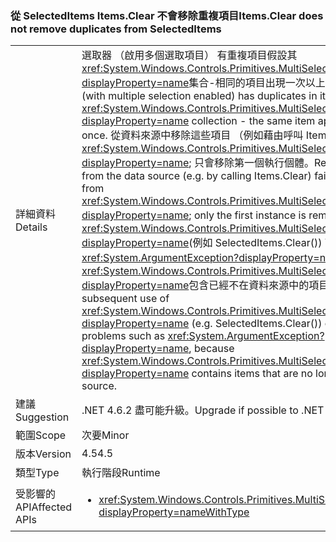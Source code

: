 ### <a name="itemsclear-does-not-remove-duplicates-from-selecteditems"></a><span data-ttu-id="87027-101">從 SelectedItems Items.Clear 不會移除重複項目</span><span class="sxs-lookup"><span data-stu-id="87027-101">Items.Clear does not remove duplicates from SelectedItems</span></span>

|   |   |
|---|---|
|<span data-ttu-id="87027-102">詳細資料</span><span class="sxs-lookup"><span data-stu-id="87027-102">Details</span></span>|<span data-ttu-id="87027-103">選取器 （啟用多個選取項目） 有重複項目假設其<xref:System.Windows.Controls.Primitives.MultiSelector.SelectedItems?displayProperty=name>集合-相同的項目出現一次以上。</span><span class="sxs-lookup"><span data-stu-id="87027-103">Suppose a Selector (with multiple selection enabled) has duplicates in its <xref:System.Windows.Controls.Primitives.MultiSelector.SelectedItems?displayProperty=name> collection - the same item appears more than once.</span></span>  <span data-ttu-id="87027-104">從資料來源中移除這些項目 （例如藉由呼叫 Items.Clear） 就無法移除從<xref:System.Windows.Controls.Primitives.MultiSelector.SelectedItems?displayProperty=name>; 只會移除第一個執行個體。</span><span class="sxs-lookup"><span data-stu-id="87027-104">Removing those items from the data source (e.g. by calling Items.Clear) fails to remove them from <xref:System.Windows.Controls.Primitives.MultiSelector.SelectedItems?displayProperty=name>; only the first instance is removed.</span></span> <span data-ttu-id="87027-105">此外，後續使用<xref:System.Windows.Controls.Primitives.MultiSelector.SelectedItems?displayProperty=name>(例如 SelectedItems.Clear()) 可能會發生問題例如<xref:System.ArgumentException?displayProperty=name>，因為<xref:System.Windows.Controls.Primitives.MultiSelector.SelectedItems?displayProperty=name>包含已經不在資料來源中的項目。</span><span class="sxs-lookup"><span data-stu-id="87027-105">Furthermore, subsequent use of <xref:System.Windows.Controls.Primitives.MultiSelector.SelectedItems?displayProperty=name> (e.g. SelectedItems.Clear()) can encounter problems such as <xref:System.ArgumentException?displayProperty=name>, because <xref:System.Windows.Controls.Primitives.MultiSelector.SelectedItems?displayProperty=name> contains items that are no longer in the data source.</span></span>|
|<span data-ttu-id="87027-106">建議</span><span class="sxs-lookup"><span data-stu-id="87027-106">Suggestion</span></span>|<span data-ttu-id="87027-107">.NET 4.6.2 盡可能升級。</span><span class="sxs-lookup"><span data-stu-id="87027-107">Upgrade if possible to .NET 4.6.2.</span></span>|
|<span data-ttu-id="87027-108">範圍</span><span class="sxs-lookup"><span data-stu-id="87027-108">Scope</span></span>|<span data-ttu-id="87027-109">次要</span><span class="sxs-lookup"><span data-stu-id="87027-109">Minor</span></span>|
|<span data-ttu-id="87027-110">版本</span><span class="sxs-lookup"><span data-stu-id="87027-110">Version</span></span>|<span data-ttu-id="87027-111">4.5</span><span class="sxs-lookup"><span data-stu-id="87027-111">4.5</span></span>|
|<span data-ttu-id="87027-112">類型</span><span class="sxs-lookup"><span data-stu-id="87027-112">Type</span></span>|<span data-ttu-id="87027-113">執行階段</span><span class="sxs-lookup"><span data-stu-id="87027-113">Runtime</span></span>|
|<span data-ttu-id="87027-114">受影響的 API</span><span class="sxs-lookup"><span data-stu-id="87027-114">Affected APIs</span></span>|<ul><li><xref:System.Windows.Controls.Primitives.MultiSelector.SelectedItems?displayProperty=nameWithType></li></ul>|

